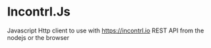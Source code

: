 # Incontrl.Js
Javascript Http client to use with https://incontrl.io REST API from the nodejs or the browser
